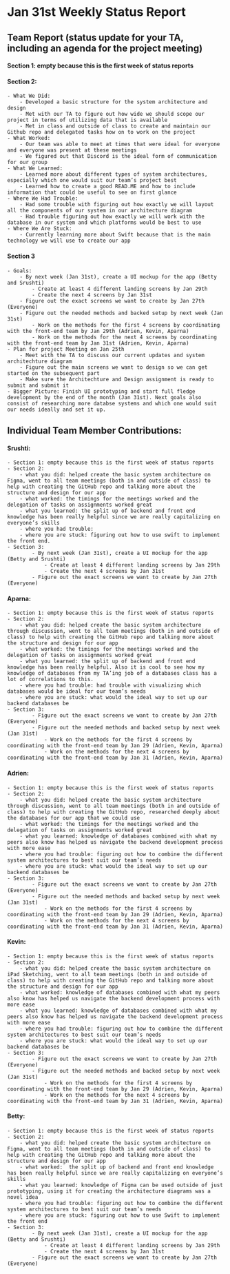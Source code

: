 # Jan 31st Weekly Status Report


## Team Report (status update for your TA, including an agenda for the project meeting)
#### Section 1: empty because this is the first week of status reports
#### Section 2:
    - What We Did: 
        - Developed a basic structure for the system architecture and design
        - Met with our TA to figure out how wide we should scope our project in terms of utilizing data that is available 
        - Met in class and outside of class to create and maintain our Github repo and delegated tasks how on to work on the project
    - What Worked:
        - Our team was able to meet at times that were ideal for everyone and everyone was present at these meetings 
        - We figured out that Discord is the ideal form of communication for our group 
    - What We Learned:
        - Learned more about different types of system architectures, especially which one would suit our team’s project best
        - Learned how to create a good READ.ME and how to include information that could be useful to see on first glance 
    - Where We Had Trouble:
        - Had some trouble with figuring out how exactly we will layout all the components of our system in our architecture diagram 
        - Had trouble figuring out how exactly we will work with the database in our system and which platforms would be best to use
    - Where We Are Stuck:
        - Currently learning more about Swift because that is the main technology we will use to create our app
#### Section 3
    - Goals:
        - By next week (Jan 31st), create a UI mockup for the app (Betty and Srushti)
            - Create at least 4 different landing screens by Jan 29th
            - Create the next 4 screens by Jan 31st
        - Figure out the exact screens we want to create by Jan 27th (Everyone)
        - Figure out the needed methods and backed setup by next week (Jan 31st)
            - Work on the methods for the first 4 screens by coordinating with the front-end team by Jan 29th (Adrien, Kevin, Aparna)
            - Work on the methods for the next 4 screens by coordinating with the front-end team by Jan 31st (Adrien, Kevin, Aparna)
    - Plan for project Meeting on Jan 25th
        - Meet with the TA to discuss our current updates and system architechture diagram 
        - Figure out the main screens we want to design so we can get started on the subsequent part
        - Make sure the Architechture and Design assignment is ready to submit and submit it
    - Bigger Picture: Finish UI prototyping and start full fledge development by the end of the month (Jan 31st). Next goals also consist of researching more databse systems and which one would suit our needs ideally and set it up. 
    

## Individual Team Member Contributions:

#### Srushti:
    - Section 1: empty because this is the first week of status reports
    - Section 2:
        - what you did: helped create the basic system architecture on Figma, went to all team meetings (both in and outside of class) to help with creating the GitHub repo and talking more about the structure and design for our app 
        - what worked: the timings for the meetings worked and the delegation of tasks on assignments worked great 
        - what you learned: the split up of backend and front end knowledge has been really helpful since we are really capitalizing on everyone’s skills
        - where you had trouble:
        - where you are stuck: figuring out how to use swift to implement the front end.
    - Section 3:
            - By next week (Jan 31st), create a UI mockup for the app (Betty and Srushti)
                - Create at least 4 different landing screens by Jan 29th
                - Create the next 4 screens by Jan 31st
            - Figure out the exact screens we want to create by Jan 27th (Everyone)
#### Aparna:
    - Section 1: empty because this is the first week of status reports
    - Section 2:
        - what you did: helped create the basic system architecture through discussion, went to all team meetings (both in and outside of class) to help with creating the GitHub repo and talking more about the structure and design for our app
        - what worked: the timings for the meetings worked and the delegation of tasks on assignments worked great 
        - what you learned: the split up of backend and front end knowledge has been really helpful. Also it is cool to see how my knowledge of databases from my TA’ing job of a databases class has a lot of correlations to this. 
        - where you had trouble: had trouble with visualizing which databases would be ideal for our team’s needs
        - where you are stuck: what would the ideal way to set up our backend databases be
    - Section 3:
            - Figure out the exact screens we want to create by Jan 27th (Everyone)
            - Figure out the needed methods and backed setup by next week (Jan 31st)
                - Work on the methods for the first 4 screens by coordinating with the front-end team by Jan 29 (Adrien, Kevin, Aparna)
                - Work on the methods for the next 4 screens by coordinating with the front-end team by Jan 31 (Adrien, Kevin, Aparna)
#### Adrien:
    - Section 1: empty because this is the first week of status reports
    - Section 2:
        - what you did: helped create the basic system architecture through discussion, went to all team meetings (both in and outside of class) to help with creating the GitHub repo, researched deeply about the databases for our app that we could use
        - what worked: the timings for the meetings worked and the delegation of tasks on assignments worked great 
        - what you learned: knowledge of databases combined with what my peers also know has helped us navigate the backend development process with more ease
        - where you had trouble: figuring out how to combine the different system architectures to best suit our team’s needs
        - where you are stuck: what would the ideal way to set up our backend databases be
    - Section 3:
            - Figure out the exact screens we want to create by Jan 27th (Everyone)
            - Figure out the needed methods and backed setup by next week (Jan 31st)
                - Work on the methods for the first 4 screens by coordinating with the front-end team by Jan 29 (Adrien, Kevin, Aparna)
                - Work on the methods for the next 4 screens by coordinating with the front-end team by Jan 31 (Adrien, Kevin, Aparna)
#### Kevin:
    - Section 1: empty because this is the first week of status reports
    - Section 2:
        - what you did: helped create the basic system architecture on iPad Sketching, went to all team meetings (both in and outside of class) to help with creating the GitHub repo and talking more about the structure and design for our app
        - what worked: knowledge of databases combined with what my peers also know has helped us navigate the backend development process with more ease
        - what you learned: knowledge of databases combined with what my peers also know has helped us navigate the backend development process with more ease
        - where you had trouble: figuring out how to combine the different system architectures to best suit our team’s needs
        - where you are stuck: what would the ideal way to set up our backend databases be
    - Section 3:
            - Figure out the exact screens we want to create by Jan 27th (Everyone)
            - Figure out the needed methods and backed setup by next week (Jan 31st)
                - Work on the methods for the first 4 screens by coordinating with the front-end team by Jan 29 (Adrien, Kevin, Aparna)
                - Work on the methods for the next 4 screens by coordinating with the front-end team by Jan 31 (Adrien, Kevin, Aparna)
#### Betty:
    - Section 1: empty because this is the first week of status reports
    - Section 2:
        - what you did: helped create the basic system architecture on Figma, went to all team meetings (both in and outside of class) to help with creating the GitHub repo and talking more about the structure and design for our app
        - what worked:  the split up of backend and front end knowledge has been really helpful since we are really capitalizing on everyone’s skills
        - what you learned: knowledge of Figma can be used outside of just prototyping, using it for creating the architecture diagrams was a novel idea
        - where you had trouble: figuring out how to combine the different system architectures to best suit our team’s needs
        - where you are stuck: figuring out how to use Swift to implement the front end
    - Section 3:
            - By next week (Jan 31st), create a UI mockup for the app (Betty and Srushti)
                - Create at least 4 different landing screens by Jan 29th
                - Create the next 4 screens by Jan 31st
            - Figure out the exact screens we want to create by Jan 27th (Everyone)

